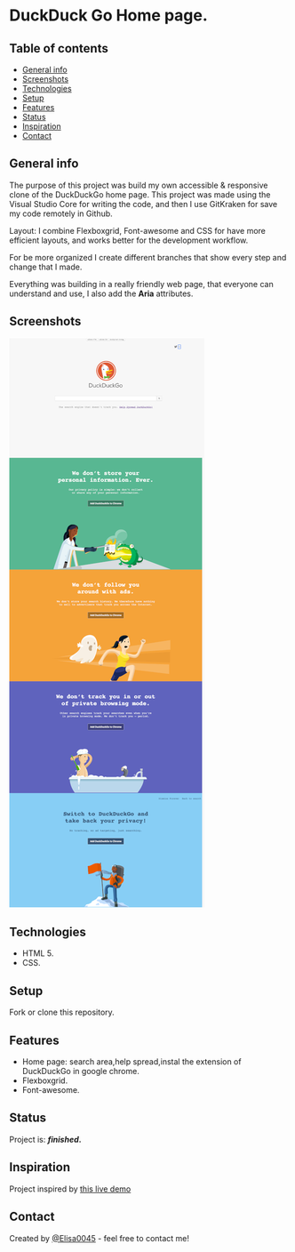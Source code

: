 # DuckDuck Go Home page. 


## Table of contents
* [General info](#general-info)
* [Screenshots](#screenshots)
* [Technologies](#technologies)
* [Setup](#setup)
* [Features](#features)
* [Status](#status)
* [Inspiration](#inspiration)
* [Contact](#contact)

## General info
The purpose of this project was build my own accessible & responsive clone of the DuckDuckGo home page. 
This project was made using the Visual Studio Core for writing the code, and then I use GitKraken for save my code remotely in Github.

Layout: I combine Flexboxgrid, Font-awesome and CSS for have more efficient layouts, and works better for the development workflow.

For be more organized I create different branches that show every step and change that I made.

Everything was building in a really friendly web page, that everyone can understand and use, I  also add the **Aria** attributes. 

## Screenshots
![Example screenshot](./img/screenshot.png)


## Technologies
* HTML 5.
* CSS.


## Setup
Fork or clone this repository. 



## Features

* Home page: search area,help spread,instal the extension of DuckDuckGo in google chrome. 
* Flexboxgrid.
* Font-awesome. 


## Status
Project is: **_finished_.**

## Inspiration
Project inspired by [this live demo](https://duckduckgo.com/)
## Contact
Created by [@Elisa0045](https://github.com/Elisa0045) - feel free to contact me!
